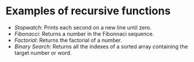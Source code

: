 # Examples of recursive functions

- *Stopwatch*: Prints each second on a new line until zero.
- *Fibonacci*: Returns a number in the Fibonnaci sequence.
- *Factorial*: Returns the factorial of a number.
- *Binary Search*: Returns all the indexes of a sorted array containing the target number or word.
